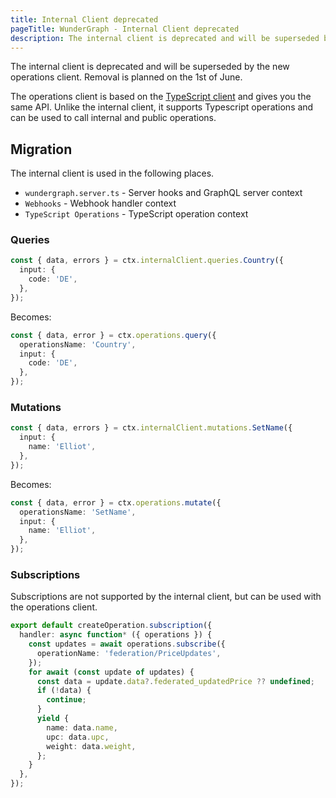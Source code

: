 ```yaml
---
title: Internal Client deprecated
pageTitle: WunderGraph - Internal Client deprecated
description: The internal client is deprecated and will be superseded by the new operations client.
---
```


The internal client is deprecated and will be superseded by the new operations client. Removal is planned on the 1st of June.

The operations client is based on the [TypeScript client](/docs/clients-reference/typescript-client) and gives you the same API. Unlike the internal client, it supports Typescript operations and can be used to call internal and public operations.

## Migration

The internal client is used in the following places.

- `wundergraph.server.ts` - Server hooks and GraphQL server context
- `Webhooks` - Webhook handler context
- `TypeScript Operations` - TypeScript operation context

### Queries

```ts
const { data, errors } = ctx.internalClient.queries.Country({
  input: {
    code: 'DE',
  },
});
```

Becomes:

```ts
const { data, error } = ctx.operations.query({
  operationsName: 'Country',
  input: {
    code: 'DE',
  },
});
```

### Mutations

```ts
const { data, errors } = ctx.internalClient.mutations.SetName({
  input: {
    name: 'Elliot',
  },
});
```

Becomes:

```ts
const { data, error } = ctx.operations.mutate({
  operationsName: 'SetName',
  input: {
    name: 'Elliot',
  },
});
```

### Subscriptions

Subscriptions are not supported by the internal client, but can be used with the operations client.

```ts
export default createOperation.subscription({
  handler: async function* ({ operations }) {
    const updates = await operations.subscribe({
      operationName: 'federation/PriceUpdates',
    });
    for await (const update of updates) {
      const data = update.data?.federated_updatedPrice ?? undefined;
      if (!data) {
        continue;
      }
      yield {
        name: data.name,
        upc: data.upc,
        weight: data.weight,
      };
    }
  },
});
```

